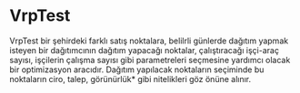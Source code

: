 # VrpTest

VrpTest bir şehirdeki farklı satış noktalara, belilrli günlerde dağıtım yapmak isteyen bir dağıtımcının dağıtım yapacağı noktalar, çalıştıracağı işçi-araç sayısı, işçilerin çalışma sayısı gibi parametreleri seçmesine yardımcı olacak bir optimizasyon aracıdır. Dağıtım yapılacak noktaların seçiminde bu noktaların ciro, talep, görünürlük* gibi nitelikleri göz önüne alınır.


